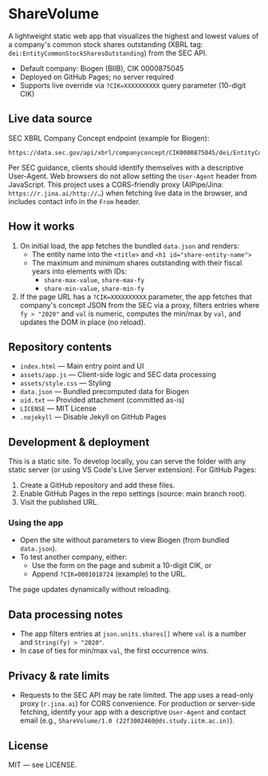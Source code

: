 # ShareVolume

A lightweight static web app that visualizes the highest and lowest values of a company's common stock shares outstanding (XBRL tag: `dei:EntityCommonStockSharesOutstanding`) from the SEC API.

- Default company: Biogen (BIIB), CIK 0000875045
- Deployed on GitHub Pages; no server required
- Supports live override via `?CIK=XXXXXXXXXX` query parameter (10-digit CIK)

## Live data source

SEC XBRL Company Concept endpoint (example for Biogen):

```
https://data.sec.gov/api/xbrl/companyconcept/CIK0000875045/dei/EntityCommonStockSharesOutstanding.json
```

Per SEC guidance, clients should identify themselves with a descriptive User-Agent. Web browsers do not allow setting the `User-Agent` header from JavaScript. This project uses a CORS-friendly proxy (AIPipe/Jina: `https://r.jina.ai/http://…`) when fetching live data in the browser, and includes contact info in the `From` header.

## How it works

1. On initial load, the app fetches the bundled `data.json` and renders:
   - The entity name into the `<title>` and `<h1 id="share-entity-name">`
   - The maximum and minimum shares outstanding with their fiscal years into elements with IDs:
     - `share-max-value`, `share-max-fy`
     - `share-min-value`, `share-min-fy`
2. If the page URL has a `?CIK=XXXXXXXXXX` parameter, the app fetches that company's concept JSON from the SEC via a proxy, filters entries where `fy > "2020"` and `val` is numeric, computes the min/max by `val`, and updates the DOM in place (no reload).

## Repository contents

- `index.html` — Main entry point and UI
- `assets/app.js` — Client-side logic and SEC data processing
- `assets/style.css` — Styling
- `data.json` — Bundled precomputed data for Biogen
- `uid.txt` — Provided attachment (committed as-is)
- `LICENSE` — MIT License
- `.nojekyll` — Disable Jekyll on GitHub Pages

## Development & deployment

This is a static site. To develop locally, you can serve the folder with any static server (or using VS Code's Live Server extension). For GitHub Pages:

1. Create a GitHub repository and add these files.
2. Enable GitHub Pages in the repo settings (source: main branch root).
3. Visit the published URL.

### Using the app

- Open the site without parameters to view Biogen (from bundled `data.json`).
- To test another company, either:
  - Use the form on the page and submit a 10-digit CIK, or
  - Append `?CIK=0001018724` (example) to the URL.

The page updates dynamically without reloading.

## Data processing notes

- The app filters entries at `json.units.shares[]` where `val` is a number and `String(fy) > "2020"`.
- In case of ties for min/max `val`, the first occurrence wins.

## Privacy & rate limits

- Requests to the SEC API may be rate limited. The app uses a read-only proxy (`r.jina.ai`) for CORS convenience. For production or server-side fetching, identify your app with a descriptive `User-Agent` and contact email (e.g., `ShareVolume/1.0 (22f3002460@ds.study.iitm.ac.in)`).

## License

MIT — see LICENSE.
